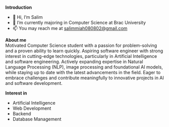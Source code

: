 **Introduction**
- 👋 Hi, I’m Salim 
- 🌱 I’m currently majoring in Computer Science at Brac University
- 📫 You may reach me at salimmiah080802@gmail.com

**About me**  
Motivated Computer Science student with a passion for problem-solving and a proven ability to learn quickly.
Aspiring software engineer with strong interest in cutting-edge technologies, particularly in Artificial
Intelligence and software engineering. Actively expanding expertise in Natural Language Processing (NLP), image
processing and foundational AI models, while staying up to date with the latest advancements in the field.
Eager to embrace challenges and contribute meaningfully to innovative projects in AI and software
development.

**Interest in**
- Artificial Intelligence
- Web Development
- Backend  
- Database Management

<!---
salim-miah/salim-miah is a ✨ special ✨ repository because its `README.md` (this file) appears on your GitHub profile.
You can click the Preview link to take a look at your changes.
--->
